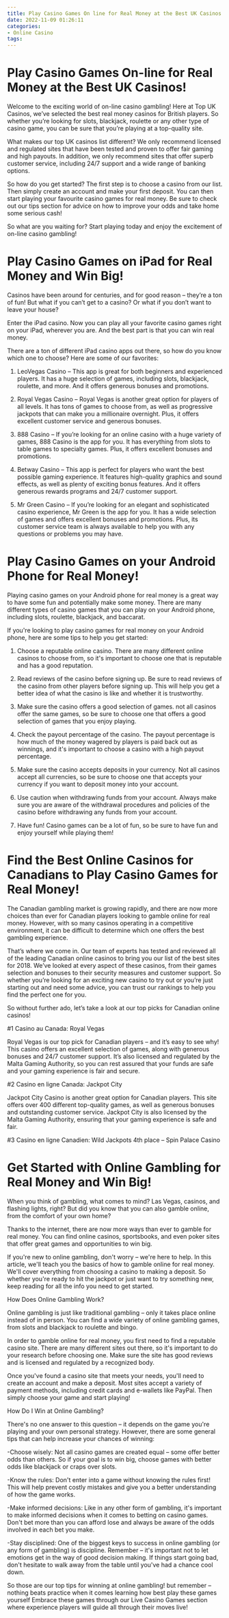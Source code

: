 ```yaml
---
title: Play Casino Games On line for Real Money at the Best UK Casinos!
date: 2022-11-09 01:26:11
categories:
- Online Casino
tags:
---
```



#  Play Casino Games On-line for Real Money at the Best UK Casinos!

Welcome to the exciting world of on-line casino gambling! Here at Top UK Casinos, we’ve selected the best real money casinos for British players. So whether you’re looking for slots, blackjack, roulette or any other type of casino game, you can be sure that you’re playing at a top-quality site.

What makes our top UK casinos list different? We only recommend licensed and regulated sites that have been tested and proven to offer fair gaming and high payouts. In addition, we only recommend sites that offer superb customer service, including 24/7 support and a wide range of banking options.

So how do you get started? The first step is to choose a casino from our list. Then simply create an account and make your first deposit. You can then start playing your favourite casino games for real money. Be sure to check out our tips section for advice on how to improve your odds and take home some serious cash!

So what are you waiting for? Start playing today and enjoy the excitement of on-line casino gambling!

#  Play Casino Games on iPad for Real Money and Win Big!

Casinos have been around for centuries, and for good reason – they’re a ton of fun! But what if you can’t get to a casino? Or what if you don’t want to leave your house?

Enter the iPad casino. Now you can play all your favorite casino games right on your iPad, wherever you are. And the best part is that you can win real money.

There are a ton of different iPad casino apps out there, so how do you know which one to choose? Here are some of our favorites:

1. LeoVegas Casino – This app is great for both beginners and experienced players. It has a huge selection of games, including slots, blackjack, roulette, and more. And it offers generous bonuses and promotions.

2. Royal Vegas Casino – Royal Vegas is another great option for players of all levels. It has tons of games to choose from, as well as progressive jackpots that can make you a millionaire overnight. Plus, it offers excellent customer service and generous bonuses.

3. 888 Casino – If you’re looking for an online casino with a huge variety of games, 888 Casino is the app for you. It has everything from slots to table games to specialty games. Plus, it offers excellent bonuses and promotions.

4. Betway Casino – This app is perfect for players who want the best possible gaming experience. It features high-quality graphics and sound effects, as well as plenty of exciting bonus features. And it offers generous rewards programs and 24/7 customer support.

5. Mr Green Casino – If you’re looking for an elegant and sophisticated casino experience, Mr Green is the app for you. It has a wide selection of games and offers excellent bonuses and promotions. Plus, its customer service team is always available to help you with any questions or problems you may have.

#  Play Casino Games on your Android Phone for Real Money!

 Playing casino games on your Android phone for real money is a great way to have some fun and potentially make some money. There are many different types of casino games that you can play on your Android phone, including slots, roulette, blackjack, and baccarat.

If you're looking to play casino games for real money on your Android phone, here are some tips to help you get started:

1. Choose a reputable online casino. There are many different online casinos to choose from, so it's important to choose one that is reputable and has a good reputation.

2. Read reviews of the casino before signing up. Be sure to read reviews of the casino from other players before signing up. This will help you get a better idea of what the casino is like and whether it is trustworthy.

3. Make sure the casino offers a good selection of games. not all casinos offer the same games, so be sure to choose one that offers a good selection of games that you enjoy playing.

4. Check the payout percentage of the casino. The payout percentage is how much of the money wagered by players is paid back out as winnings, and it's important to choose a casino with a high payout percentage.

5. Make sure the casino accepts deposits in your currency. Not all casinos accept all currencies, so be sure to choose one that accepts your currency if you want to deposit money into your account.

6. Use caution when withdrawing funds from your account. Always make sure you are aware of the withdrawal procedures and policies of the casino before withdrawing any funds from your account.

7. Have fun! Casino games can be a lot of fun, so be sure to have fun and enjoy yourself while playing them!

#  Find the Best Online Casinos for Canadians to Play Casino Games for Real Money!

The Canadian gambling market is growing rapidly, and there are now more choices than ever for Canadian players looking to gamble online for real money. However, with so many casinos operating in a competitive environment, it can be difficult to determine which one offers the best gambling experience.

That’s where we come in. Our team of experts has tested and reviewed all of the leading Canadian online casinos to bring you our list of the best sites for 2018. We’ve looked at every aspect of these casinos, from their games selection and bonuses to their security measures and customer support. So whether you’re looking for an exciting new casino to try out or you’re just starting out and need some advice, you can trust our rankings to help you find the perfect one for you.

So without further ado, let’s take a look at our top picks for Canadian online casinos!

#1 Casino au Canada: Royal Vegas

Royal Vegas is our top pick for Canadian players – and it’s easy to see why! This casino offers an excellent selection of games, along with generous bonuses and 24/7 customer support. It’s also licensed and regulated by the Malta Gaming Authority, so you can rest assured that your funds are safe and your gaming experience is fair and secure.

#2 Casino en ligne Canada: Jackpot City

Jackpot City Casino is another great option for Canadian players. This site offers over 400 different top-quality games, as well as generous bonuses and outstanding customer service. Jackpot City is also licensed by the Malta Gaming Authority, ensuring that your gaming experience is safe and fair.

#3 Casino en ligne Canadien: Wild Jackpots
4th place – Spin Palace Casino

#  Get Started with Online Gambling for Real Money and Win Big!

When you think of gambling, what comes to mind? Las Vegas, casinos, and flashing lights, right? But did you know that you can also gamble online, from the comfort of your own home?

Thanks to the internet, there are now more ways than ever to gamble for real money. You can find online casinos, sportsbooks, and even poker sites that offer great games and opportunities to win big.

If you're new to online gambling, don't worry – we're here to help. In this article, we'll teach you the basics of how to gamble online for real money. We'll cover everything from choosing a casino to making a deposit. So whether you're ready to hit the jackpot or just want to try something new, keep reading for all the info you need to get started.

How Does Online Gambling Work?

Online gambling is just like traditional gambling – only it takes place online instead of in person. You can find a wide variety of online gambling games, from slots and blackjack to roulette and bingo.

In order to gamble online for real money, you first need to find a reputable casino site. There are many different sites out there, so it's important to do your research before choosing one. Make sure the site has good reviews and is licensed and regulated by a recognized body.

Once you've found a casino site that meets your needs, you'll need to create an account and make a deposit. Most sites accept a variety of payment methods, including credit cards and e-wallets like PayPal. Then simply choose your game and start playing!

How Do I Win at Online Gambling?

There's no one answer to this question – it depends on the game you're playing and your own personal strategy. However, there are some general tips that can help increase your chances of winning:

-Choose wisely: Not all casino games are created equal – some offer better odds than others. So if your goal is to win big, choose games with better odds like blackjack or craps over slots.


-Know the rules: Don't enter into a game without knowing the rules first! This will help prevent costly mistakes and give you a better understanding of how the game works.

-Make informed decisions: Like in any other form of gambling, it's important to make informed decisions when it comes to betting on casino games. Don't bet more than you can afford lose and always be aware of the odds involved in each bet you make.

-Stay disciplined: One of the biggest keys to success in online gambling (or any form of gambling) is discipline. Remember – it's important not to let emotions get in the way of good decision making. If things start going bad, don't hesitate to walk away from the table until you've had a chance cool down.


So those are our top tips for winning at online gambling! but remember – nothing beats practice when it comes learning how best play these games yourself Embrace these games through our Live Casino Games section where experience players will guide all through their moves live!